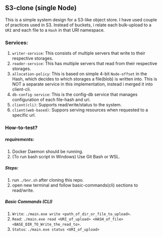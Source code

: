 ## S3-clone (single Node)
This is a simple system design for a S3-like object store. I have used couple of practices used in S3. Instead of buckets, i relate each bulk-upload to a ```URI``` and each file to a ```Hash``` in that URI namespace.
### Services:
1. ```writer-service```: This consists of multiple servers that write to their respective storages.
2. ```reader-service```: This has multiple servers that read from their respective storages.
3. ```allocation-policy```: This is based on simple 4-bit ```Node-offset``` in the Hash, which decides to which storages a file(blob) is written into. This is NOT a separate service in this implementation, instead i merged it into client-cli.
4. ```db-config-service```: This is the config-db service that manages configuration of each file-hash and uri.
5. ```client(cli)```: Supports read/write/status to the system.
6. ```client(web-based)```: Suppors serving resources when requested to a specific url.
### How-to-test?
##### requirements:
1. Docker Daemon should be running.
2. (To run bash script in Windows) Use Git Bash or WSL.
##### Steps:
1. run ```./bnr.sh``` after cloning this repo.
2. open new terminal and follow basic-commands(cli) sections to read/write.
##### Basic Commands (CLI)
1. ```Write```: ```./main.exe write <path_of_dir_or_file_to_upload>```.
2. ```Read```: ```./main.exe read <URI_of_upload> <HASH_of_file> <BASE_DIR_TO_Write_the_read_to>```.
3. ```Status```: ```./main.exe status <URI_of_upload>```
